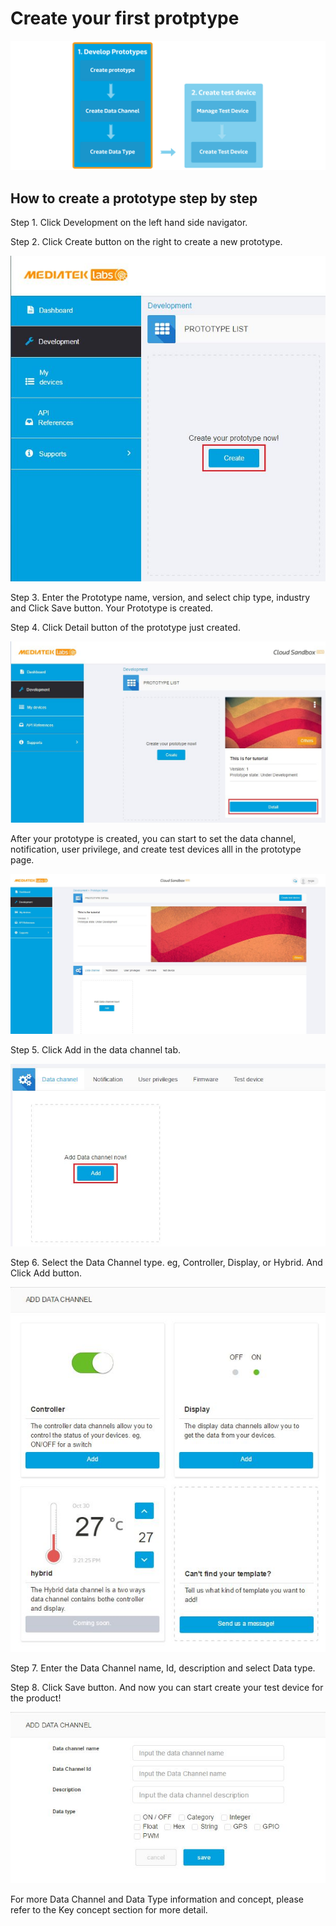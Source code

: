 # Create your first protptype

![](https://raw.githubusercontent.com/Mediatek-Cloud/MCS/master/graphics/content_img/content_img-08.jpg)

## How to create a prototype step by step


Step 1. Click Development on the left hand side navigator.

Step 2. Click Create button on the right to create a new prototype.


![](https://raw.githubusercontent.com/Mediatek-Cloud/MCS/master/graphics/CreateProduct.JPG)



Step 3. Enter the Prototype name, version, and select chip type, industry and Click Save button. Your Prototype is created.

Step 4. Click Detail button of the prototype just created.


![](https://raw.githubusercontent.com/Mediatek-Cloud/MCS/master/graphics/ProductDetail.JPG)


After your prototype is created, you can start to set the data channel, notification, user privilege, and create test devices alll in the prototype page.

![](https://raw.githubusercontent.com/Mediatek-Cloud/MCS/master/graphics/CreateProductPage.JPG)


Step 5. Click Add in the data channel tab.

![](https://raw.githubusercontent.com/Mediatek-Cloud/MCS/master/graphics/AddDataChannel.JPG)



Step 6. Select the Data Channel type. eg, Controller, Display, or Hybrid. And Click Add button.

![](https://raw.githubusercontent.com/Mediatek-Cloud/MCS/master/graphics/DataChannel.JPG)


Step 7. Enter the Data Channel name, Id, description and select Data type.


Step 8. Click Save button. And now you can start create your test device for the product!


![](https://raw.githubusercontent.com/Mediatek-Cloud/MCS/master/graphics/AddDataChannelPage.JPG)



For more Data Channel and Data Type information and concept, please refer to the Key concept section for more detail.







